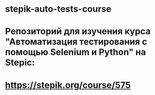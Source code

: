 # stepik-auto-tests-course

# Репозиторий для изучения курса "Автоматизация тестирования с помощью Selenium и Python" на Stepic:
# https://stepik.org/course/575
